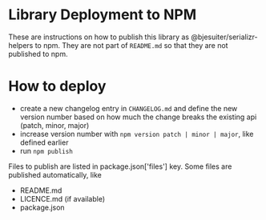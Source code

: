 # Library Deployment to NPM 

These are instructions on how to publish this library as @bjesuiter/serializr-helpers to npm. 
They are not part of `README.md` so that they are not published to npm.

# How to deploy

- create a new changelog entry in `CHANGELOG.md` and define the new version number 
  based on how much the change breaks the existing api (patch, minor, major)
- increase version number with `npm version patch | minor | major`, like defined earlier
- run `npm publish`

Files to publish are listed in package.json['files'] key. 
Some files are published automatically, like 
- README.md 
- LICENCE.md (if available)
- package.json
